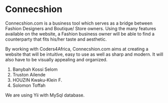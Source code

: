 Connecshion
===========

Connecshion.com is a business tool which serves as a bridge between Fashion Designers and Boutique/ Store owners.
Using the many features available on the website, a Fashion business owner will be able
to find a counterparty that fits his/her taste and aesthetic.

By working with Coders4Africa, Connecshion.com aims at creating a website that will be intuitive, easy
to use as well as sharp and modern. It will also have to be visually appealing and organized.

1. Banybah Kossi Selom
2. Truston Ailende
3. HOUZIN Kwaku-Klein F.
4. Solomon Toffah

We are using Yii with MySql database.


